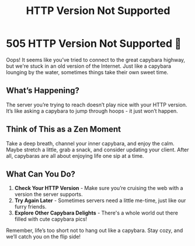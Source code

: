 ﻿---
category: 5xx
code: 505
cover: https://firebasestorage.googleapis.com/v0/b/capy-http.appspot.com/o/Capy-505-750x600.avif?alt=media
thumbnail: https://firebasestorage.googleapis.com/v0/b/capy-http.appspot.com/o/Capy-505-250x200.avif?alt=media
coverAlt: HTTP Version Not Supported
description: HTTP Version Not Supported
pubDate: 2014-06-01
tags:
- 5xx
title: HTTP Version Not Supported
---


# 505 HTTP Version Not Supported 🐾

Oops! It seems like you’ve tried to connect to the great capybara highway, but we're stuck in an old version of the Internet. Just like a capybara lounging by the water, sometimes things take their own sweet time.

## What’s Happening?
The server you’re trying to reach doesn’t play nice with your HTTP version. It’s like asking a capybara to jump through hoops - it just won’t happen.

## Think of This as a Zen Moment
Take a deep breath, channel your inner capybara, and enjoy the calm. Maybe stretch a little, grab a snack, and consider updating your client. After all, capybaras are all about enjoying life one sip at a time.

## What Can You Do?
1. **Check Your HTTP Version** - Make sure you’re cruising the web with a version the server supports.
2. **Try Again Later** - Sometimes servers need a little me-time, just like our furry friends.
3. **Explore Other Capybara Delights** - There's a whole world out there filled with cute capybara pics! 

Remember, life’s too short not to hang out like a capybara. Stay cozy, and we’ll catch you on the flip side! 
```